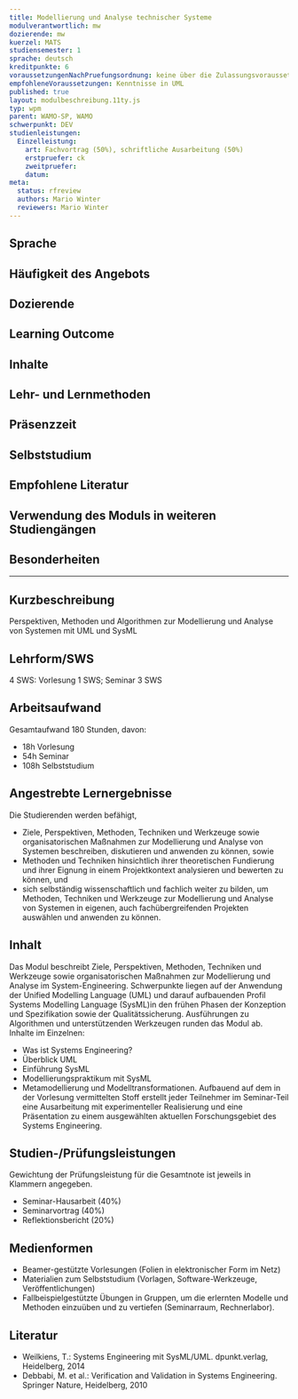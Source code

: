 ```yaml
---
title: Modellierung und Analyse technischer Systeme
modulverantwortlich: mw
dozierende: mw
kuerzel: MATS
studiensemester: 1
sprache: deutsch
kreditpunkte: 6
voraussetzungenNachPruefungsordnung: keine über die Zulassungsvoraussetzungen zum Studium hinausgehenden
empfohleneVoraussetzungen: Kenntnisse in UML
published: true
layout: modulbeschreibung.11ty.js
typ: wpm
parent: WAMO-SP, WAMO
schwerpunkt: DEV
studienleistungen:
  Einzelleistung:
    art: Fachvortrag (50%), schriftliche Ausarbeitung (50%)
    erstpruefer: ck
    zweitpruefer: 
    datum:
meta:
  status: rfreview     
  authors: Mario Winter
  reviewers: Mario Winter  
---
```


## Sprache

## Häufigkeit des Angebots

## Dozierende

## Learning Outcome

## Inhalte

## Lehr- und Lernmethoden

## Präsenzzeit

## Selbststudium

## Empfohlene Literatur

## Verwendung des Moduls in weiteren Studiengängen

## Besonderheiten

---

## Kurzbeschreibung
Perspektiven, Methoden und Algorithmen zur Modellierung und Analyse von Systemen mit UML und SysML

## Lehrform/SWS 
4 SWS: Vorlesung 1 SWS; Seminar 3 SWS

## Arbeitsaufwand 
Gesamtaufwand 180 Stunden, davon:
- 18h Vorlesung 
- 54h Seminar
- 108h Selbststudium 

## Angestrebte Lernergebnisse
Die Studierenden werden befähigt,
- Ziele, Perspektiven, Methoden, Techniken und Werkzeuge sowie organisatorischen Maßnahmen zur Modellierung und Analyse 
von Systemen beschreiben, diskutieren und anwenden zu können, sowie
- Methoden und Techniken hinsichtlich ihrer theoretischen Fundierung und ihrer Eignung in einem Projektkontext analysieren 
und bewerten zu können, und
- sich selbständig wissenschaftlich und fachlich weiter zu bilden, um Methoden, Techniken und Werkzeuge zur Modellierung und 
Analyse von Systemen in eigenen, auch fachübergreifenden Projekten auswählen und anwenden zu können.

## Inhalt
Das Modul beschreibt Ziele, Perspektiven, Methoden, Techniken und Werkzeuge sowie
organisatorischen Maßnahmen zur Modellierung und Analyse im System-Engineering.
Schwerpunkte liegen auf der Anwendung der Unified Modelling Language (UML) und darauf
aufbauenden Profil Systems Modelling Language (SysML)in den frühen Phasen der Konzeption
und Spezifikation sowie der Qualitätssicherung. Ausführungen zu Algorithmen und
unterstützenden Werkzeugen runden das Modul ab.
Inhalte im Einzelnen:
- Was ist Systems Engineering?
- Überblick UML
- Einführung SysML
- Modellierungspraktikum mit SysML
- Metamodellierung und Modelltransformationen.
Aufbauend auf dem in der Vorlesung vermittelten Stoff erstellt jeder Teilnehmer im Seminar-Teil
eine Ausarbeitung mit experimenteller Realisierung und eine Präsentation zu einem ausgewählten
aktuellen Forschungsgebiet des Systems Engineering.

## Studien-/Prüfungsleistungen
Gewichtung der Prüfungsleistung für die Gesamtnote ist jeweils in Klammern angegeben.
- Seminar-Hausarbeit (40%)
- Seminarvortrag (40%)
- Reflektionsbericht (20%)

## Medienformen
- Beamer-gestützte Vorlesungen (Folien in elektronischer Form im Netz)
- Materialien zum Selbststudium (Vorlagen, Software-Werkzeuge, Veröffentlichungen)
- Fallbeispielgestützte Übungen in Gruppen, um die erlernten Modelle und Methoden einzuüben und zu vertiefen (Seminarraum, Rechnerlabor).

## Literatur
- Weilkiens, T.: Systems Engineering mit SysML/UML. dpunkt.verlag, Heidelberg, 2014
- Debbabi, M. et al.: Verification and Validation in Systems Engineering. Springer Nature,
Heidelberg, 2010
